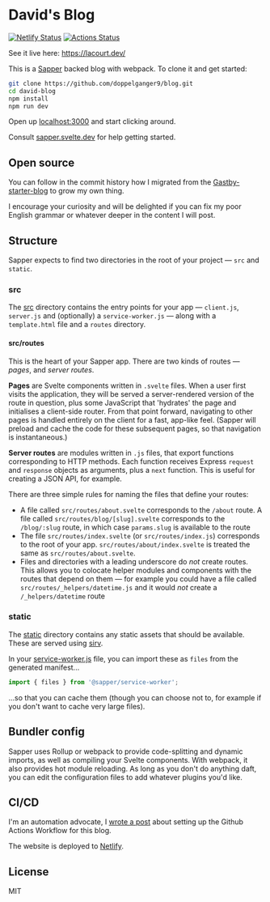 # David's Blog

[![Netlify Status](https://api.netlify.com/api/v1/badges/72137791-898b-46be-ac68-9e1a5a37a29b/deploy-status)](https://app.netlify.com/sites/infallible-shannon-2d54c6/deploys) [![Actions Status](https://wdp9fww0r9.execute-api.us-west-2.amazonaws.com/production/badge/doppelganger9/blog)](https://github.com/doppelganger9/blog/actions)

See it live here: https://lacourt.dev/

This is a [Sapper](https://github.com/sveltejs/sapper) backed blog with webpack. To clone it and get started:

```bash
git clone https://github.com/doppelganger9/blog.git
cd david-blog
npm install
npm run dev
```

Open up [localhost:3000](http://localhost:3000) and start clicking around.

Consult [sapper.svelte.dev](https://sapper.svelte.dev) for help getting started.

## Open source

You can follow in the commit history how I migrated from the [Gastby-starter-blog](https://www.gatsbyjs.org/starters/gatsbyjs/gatsby-starter-blog/) to grow my own thing.

I encourage your curiosity and will be delighted if you can fix my poor English grammar or whatever deeper in the content I will post.

## Structure

Sapper expects to find two directories in the root of your project —  `src` and `static`.

### src

The [src](src) directory contains the entry points for your app — `client.js`, `server.js` and (optionally) a `service-worker.js` — along with a `template.html` file and a `routes` directory.

#### src/routes

This is the heart of your Sapper app. There are two kinds of routes — *pages*, and *server routes*.

**Pages** are Svelte components written in `.svelte` files. When a user first visits the application, they will be served a server-rendered version of the route in question, plus some JavaScript that 'hydrates' the page and initialises a client-side router. From that point forward, navigating to other pages is handled entirely on the client for a fast, app-like feel. (Sapper will preload and cache the code for these subsequent pages, so that navigation is instantaneous.)

**Server routes** are modules written in `.js` files, that export functions corresponding to HTTP methods. Each function receives Express `request` and `response` objects as arguments, plus a `next` function. This is useful for creating a JSON API, for example.

There are three simple rules for naming the files that define your routes:

* A file called `src/routes/about.svelte` corresponds to the `/about` route. A file called `src/routes/blog/[slug].svelte` corresponds to the `/blog/:slug` route, in which case `params.slug` is available to the route
* The file `src/routes/index.svelte` (or `src/routes/index.js`) corresponds to the root of your app. `src/routes/about/index.svelte` is treated the same as `src/routes/about.svelte`.
* Files and directories with a leading underscore do *not* create routes. This allows you to colocate helper modules and components with the routes that depend on them — for example you could have a file called `src/routes/_helpers/datetime.js` and it would *not* create a `/_helpers/datetime` route

### static

The [static](static) directory contains any static assets that should be available. These are served using [sirv](https://github.com/lukeed/sirv).

In your [service-worker.js](app/service-worker.js) file, you can import these as `files` from the generated manifest...

```js
import { files } from '@sapper/service-worker';
```

...so that you can cache them (though you can choose not to, for example if you don't want to cache very large files).

## Bundler config

Sapper uses Rollup or webpack to provide code-splitting and dynamic imports, as well as compiling your Svelte components. With webpack, it also provides hot module reloading. As long as you don't do anything daft, you can edit the configuration files to add whatever plugins you'd like.

## CI/CD

I'm an automation advocate, I [wrote a post](https://lacourt.dev/2019/03/06/) about setting up the Github Actions Workflow for this blog.

The website is deployed to [Netlify](https://www.netlify.com).

## License

MIT
